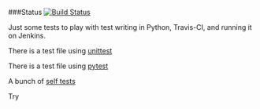 ###Status
[![Build Status](https://travis-ci.org/szabgab/test-python.png)](https://travis-ci.org/szabgab/test-python)

Just some tests to play with test writing in Python, Travis-CI, and running it on Jenkins.

There is a test file using [unittest](my/tests/test_with_unittest.py)

There is a test file using [pytest](my/tests/test_with_pytest.py)

A bunch of [self tests](tests/test_me.py)

Try
